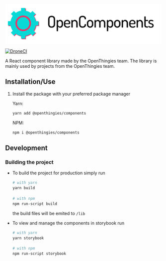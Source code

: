 <!--
logo
-->
[![Open Components](https://raw.githubusercontent.com/OpenThingies/Assets/mistress/img/OpenComponents/opencomponentsfull.png)](https://github.com/OpenThingies/Components)

<!-- 
badges
-->
[![DroneCI](https://img.shields.io/drone/build/OpenThingies/components?label=CI&server=https://ci.openthingies.com&style=for-the-badge)](https://ci.openthingies.com/OpenThingies/components)

<!--
description
-->
A React component library made by the OpenThingies team.
The library is mainly used by projects from the OpenThingies team.


<!--
instructions
-->
## Installation/Use

1. Install the package with your preferred package manager

    Yarn:
    ```bash
    yarn add @openthingies/components
    ```
    NPM:
    ```bash
    npm i @openthingies/components
    ```

## Development

### Building the project

- To build the project for production simply run
    ```bash
    # with yarn
    yarn build

    # with npm
    npm run-script build
    ```
    the build files will be emited to `/lib`

- To view and manage the components in storybook run
    ```bash
    # with yarn
    yarn storybook

    # with npm
    npm run-script storybook
    ```
